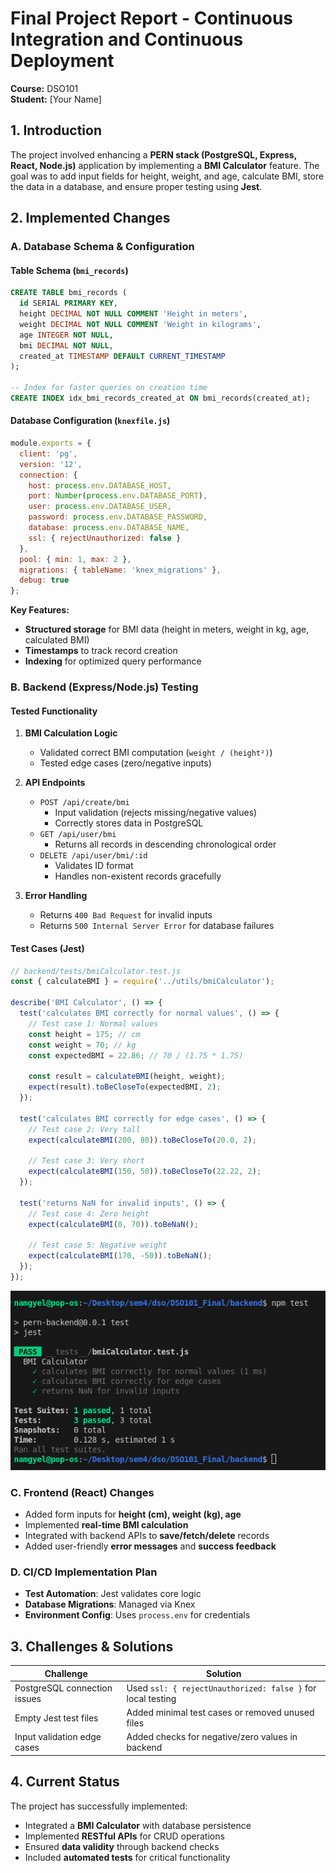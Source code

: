 # Final Project Report - Continuous Integration and Continuous Deployment

**Course:** DSO101  
**Student:** [Your Name]

## 1. Introduction

The project involved enhancing a **PERN stack (PostgreSQL, Express, React, Node.js)** application by implementing a **BMI Calculator** feature. The goal was to add input fields for height, weight, and age, calculate BMI, store the data in a database, and ensure proper testing using **Jest**.

## 2. Implemented Changes

### A. Database Schema & Configuration

#### Table Schema (`bmi_records`)

```sql
CREATE TABLE bmi_records (
  id SERIAL PRIMARY KEY,
  height DECIMAL NOT NULL COMMENT 'Height in meters',
  weight DECIMAL NOT NULL COMMENT 'Weight in kilograms',
  age INTEGER NOT NULL,
  bmi DECIMAL NOT NULL,
  created_at TIMESTAMP DEFAULT CURRENT_TIMESTAMP
);

-- Index for faster queries on creation time
CREATE INDEX idx_bmi_records_created_at ON bmi_records(created_at);
```

#### Database Configuration (`knexfile.js`)

```javascript
module.exports = {
  client: 'pg',
  version: '12',
  connection: {
    host: process.env.DATABASE_HOST,
    port: Number(process.env.DATABASE_PORT),
    user: process.env.DATABASE_USER,
    password: process.env.DATABASE_PASSWORD,
    database: process.env.DATABASE_NAME,
    ssl: { rejectUnauthorized: false }
  },
  pool: { min: 1, max: 2 },
  migrations: { tableName: 'knex_migrations' },
  debug: true
};
```

**Key Features:**
- **Structured storage** for BMI data (height in meters, weight in kg, age, calculated BMI)
- **Timestamps** to track record creation
- **Indexing** for optimized query performance

### B. Backend (Express/Node.js) Testing

#### Tested Functionality

1. **BMI Calculation Logic**
   - Validated correct BMI computation (`weight / (height²)`)
   - Tested edge cases (zero/negative inputs)

2. **API Endpoints**
   - `POST /api/create/bmi`
     - Input validation (rejects missing/negative values)
     - Correctly stores data in PostgreSQL
   - `GET /api/user/bmi`
     - Returns all records in descending chronological order
   - `DELETE /api/user/bmi/:id`
     - Validates ID format
     - Handles non-existent records gracefully

3. **Error Handling**
   - Returns `400 Bad Request` for invalid inputs
   - Returns `500 Internal Server Error` for database failures

####  Test Cases (Jest)

```javascript
// backend/tests/bmiCalculator.test.js
const { calculateBMI } = require('../utils/bmiCalculator');

describe('BMI Calculator', () => {
  test('calculates BMI correctly for normal values', () => {
    // Test case 1: Normal values
    const height = 175; // cm
    const weight = 70; // kg
    const expectedBMI = 22.86; // 70 / (1.75 * 1.75)
    
    const result = calculateBMI(height, weight);
    expect(result).toBeCloseTo(expectedBMI, 2);
  });

  test('calculates BMI correctly for edge cases', () => {
    // Test case 2: Very tall
    expect(calculateBMI(200, 80)).toBeCloseTo(20.0, 2);
    
    // Test case 3: Very short
    expect(calculateBMI(150, 50)).toBeCloseTo(22.22, 2);
  });

  test('returns NaN for invalid inputs', () => {
    // Test case 4: Zero height
    expect(calculateBMI(0, 70)).toBeNaN();
    
    // Test case 5: Negative weight
    expect(calculateBMI(170, -50)).toBeNaN();
  });
});
```
![alt text](image/1.png)

### C. Frontend (React) Changes

- Added form inputs for **height (cm), weight (kg), age**
- Implemented **real-time BMI calculation**
- Integrated with backend APIs to **save/fetch/delete** records
- Added user-friendly **error messages** and **success feedback**

### D. CI/CD Implementation Plan

- **Test Automation**: Jest validates core logic
- **Database Migrations**: Managed via Knex
- **Environment Config**: Uses `process.env` for credentials

## 3. Challenges & Solutions

| Challenge | Solution |
|-----------|----------|
| PostgreSQL connection issues | Used `ssl: { rejectUnauthorized: false }` for local testing |
| Empty Jest test files | Added minimal test cases or removed unused files |
| Input validation edge cases | Added checks for negative/zero values in backend |

## 4. Current Status

The project has successfully implemented:
- Integrated a **BMI Calculator** with database persistence
- Implemented **RESTful APIs** for CRUD operations
- Ensured **data validity** through backend checks
- Included **automated tests** for critical functionality